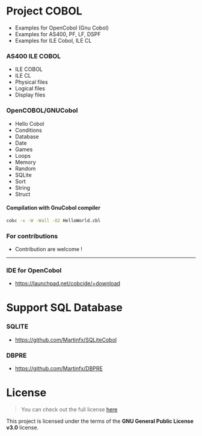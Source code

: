 Project COBOL
=============
- Examples for OpenCobol (Gnu Cobol)
- Examples for AS400, PF, LF, DSPF
- Examples for ILE Cobol, ILE CL

### AS400 ILE COBOL
   * ILE COBOL 
   * ILE CL 
   * Physical files
   * Logical files
   * Display files
   
### OpenCOBOL/GNUCobol
   * Hello Cobol
   * Conditions	
   * Database	
   * Date
   * Games
   * Loops	
   * Memory	
   * Random	
   * SQLite	
   * Sort	
   * String
   * Struct 
   
#### Compilation with GnuCobol compiler

```sh
cobc -x -W -Wall -O2 HelloWorld.cbl
```

### For contributions 
 * Contribution are welcome !

-----------------------------------------------------------

### IDE for OpenCobol
 * https://launchpad.net/cobcide/+download

Support SQL Database
============

### SQLITE 
 * https://github.com/Martinfx/SQLiteCobol

### DBPRE
 * https://github.com/Martinfx/DBPRE

License
==========
>You can check out the full license [here](https://github.com/Martinfx/Cobol/blob/master/LICENSE)

This project is licensed under the terms of the **GNU General Public License v3.0** license.
